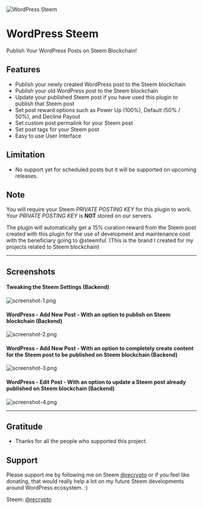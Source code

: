 ![WordPress Steem](https://steemitimages.com/DQmRzu4FnStdRe2mpemhYZQdeP9muZdYmpV4CD5EUtGJXhm/banner-1544x500.png)

# WordPress Steem
Publish Your WordPress Posts on Steem Blockchain!

## Features
- Publish your newly created WordPress post to the Steem blockchain
- Publish your old WordPress post to the Steem blockchain
- Update your published Steem post if you have used this plugin to publish that Steem post
- Set post reward options such as Power Up (100%), Default (50% / 50%), and Decline Payout
- Set custom post permalink for your Steem post
- Set post tags for your Steem post
- Easy to use User Interface

## Limitation
- No support yet for scheduled posts but it will be supported on upcoming releases.

## Note
You will require your Steem _PRIVATE POSTING KEY_ for this plugin to work. Your _PRIVATE POSTING KEY_ is <strong>NOT</strong> stored on our servers.

The plugin will automatically get a 15% curation reward from the Steem post created with this plugin for the use of development and maintenance cost with the beneficiary going to @steemful. (This is the brand I created for my projects related to Steem blockchain)

<hr>

## Screenshots

#### Tweaking the Steem Settings (Backend)
![screenshot-1.png](https://steemitimages.com/DQmV7wXhGDd5RaaPe52cTEjXjdR3X3dcrvbKvF4oxe5zMUH/screenshot-1.png)

#### WordPress - Add New Post - With an option to publish on Steem blockchain (Backend)
![screenshot-2.png](https://steemitimages.com/DQmUziNb2c8kEKs8eJzXh3Wmvq55VAELCnrKRkB34R15Bz4/screenshot-2.png)

#### WordPress - Add New Post - With an option to completely create content for the Steem post to be published on Steem blockchain (Backend)
![screenshot-3.png](https://steemitimages.com/DQmPkkpjrLQQ3TiB7MB8h5YttThMBGFNDGtxzaFBJkWfaUE/screenshot-3.png)

#### WordPress - Edit Post - With an option to update a Steem post already published on Steem blockchain (Backend)
![screenshot-4.png](https://steemitimages.com/DQmbDXwouSPyGk6FgfuvMWxkwJdps9XTfKHpJm33WUMuxUW/screenshot-4.png)

<hr>

## Gratitude
- Thanks for all the people who supported this project.

## Support
Please support me by following me on Steem [@recrypto](https://steemit.com/@recrypto) or if you feel like donating, that would really help a lot on my future Steem developments around WordPress ecosystem. :)

Steem: [@recrypto](https://steemit.com/@recrypto)
